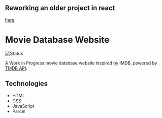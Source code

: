 ## Reworking an older project in react

[here](https://github.com/daniel-fbk/Movie-Database).

# Movie Database Website

![Status](https://img.shields.io/badge/status-WIP-yellow)

A Work in Progress movie database website inspired by IMDB, powered by [TMDB API](https://www.themoviedb.org/).

## Technologies

- HTML
- CSS
- JavaScript
- Parcel
